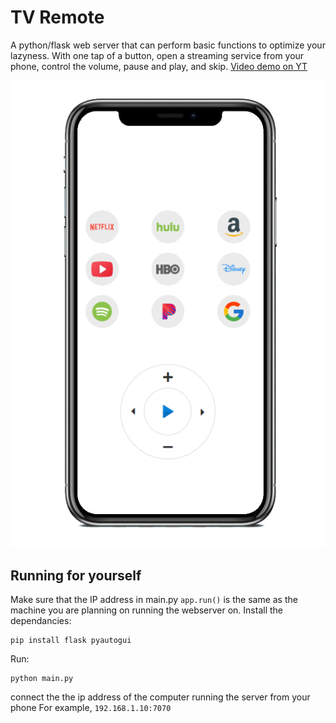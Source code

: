 # TV Remote
A python/flask web server that can perform basic functions to optimize your lazyness.
With one tap of a button, open a streaming service from your phone, control the volume, pause and play, and skip.
[Video demo on YT](https://www.youtube.com/watch?v=o4WpVH0GWw0)

![](static/images/phone.png)

## Running for yourself
Make sure that the IP address in main.py `app.run()` is the same as the machine you are planning on running the webserver on.
Install the dependancies:
```
pip install flask pyautogui
```
Run:
```
python main.py
```

connect the the ip address of the computer running the server from your phone
For example, `192.168.1.10:7070`
